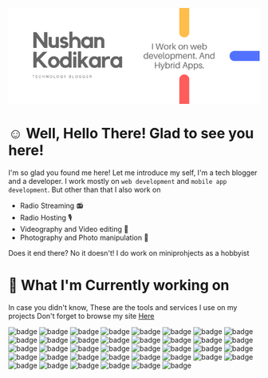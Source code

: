 ![Header Image](https://github.com/nushankodikara/nushankodikara/raw/master/header.png)

# :relaxed: Well, Hello There! Glad to see you here!

I'm so glad you found me here! Let me introduce my self, I'm a tech blogger and a developer. I work mostly on `web development` and `mobile app development`. But other than that I also work on

* Radio Streaming 📻
* Radio Hosting 🎙️
* Videography and Video editing 🎥
* Photography and Photo manipulation 📸

Does it end there? No it doesn't! I do work on miniprohjects as a hobbyist

# 🔧 What I'm Currently working on

In case you didn't know, These are the tools and services I use on my projects Don't forget to browse my site [Here](https://www.tecinpact.tk/)

![badge](https://img.shields.io/badge/Platform-AdobePhonegap-informational?style=flat&logo=adobephonegap&logoColor=white&color=2bbc8a)
![badge](https://img.shields.io/badge/Platform-Android-informational?style=flat&logo=adobephonegap&logoColor=white&color=2bbc8a)
![badge](https://img.shields.io/badge/Framework-Angular-informational?style=flat&logo=adobephonegap&logoColor=white&color=2bbc8a)
![badge](https://img.shields.io/badge/Platform-Cordova-informational?style=flat&logo=adobephonegap&logoColor=white&color=2bbc8a)
![badge](https://img.shields.io/badge/SEO-Bing-informational?style=flat&logo=adobephonegap&logoColor=white&color=2bbc8a)
![badge](https://img.shields.io/badge/Framework-Bulma-informational?style=flat&logo=adobephonegap&logoColor=white&color=2bbc8a)
![badge](https://img.shields.io/badge/Designing-Canva-informational?style=flat&logo=adobephonegap&logoColor=white&color=2bbc8a)
![badge](https://img.shields.io/badge/Tools-CSS3-informational?style=flat&logo=adobephonegap&logoColor=white&color=2bbc8a)
![badge](https://img.shields.io/badge/Audio-Dolby-informational?style=flat&logo=adobephonegap&logoColor=white&color=2bbc8a)
![badge](https://img.shields.io/badge/Tools-Expo-informational?style=flat&logo=adobephonegap&logoColor=white&color=2bbc8a)
![badge](https://img.shields.io/badge/Database-Firebase-informational?style=flat&logo=adobephonegap&logoColor=white&color=2bbc8a)
![badge](https://img.shields.io/badge/VersionControl-Git-informational?style=flat&logo=adobephonegap&logoColor=white&color=2bbc8a)
![badge](https://img.shields.io/badge/VersionControl-GitHub-informational?style=flat&logo=adobephonegap&logoColor=white&color=2bbc8a)
![badge](https://img.shields.io/badge/VersionControl-GitLab-informational?style=flat&logo=adobephonegap&logoColor=white&color=2bbc8a)
![badge](https://img.shields.io/badge/Automation-GoogleAssistant-informational?style=flat&logo=adobephonegap&logoColor=white&color=2bbc8a)
![badge](https://img.shields.io/badge/Platform-GooglePlay-informational?style=flat&logo=adobephonegap&logoColor=white&color=2bbc8a)
![badge](https://img.shields.io/badge/BaaS-Heroku-informational?style=flat&logo=adobephonegap&logoColor=white&color=2bbc8a)
![badge](https://img.shields.io/badge/Publishing-HootSuite-informational?style=flat&logo=adobephonegap&logoColor=white&color=2bbc8a)
![badge](https://img.shields.io/badge/Tools-HTML5-informational?style=flat&logo=adobephonegap&logoColor=white&color=2bbc8a)
![badge](https://img.shields.io/badge/Publishing-Huawei-informational?style=flat&logo=adobephonegap&logoColor=white&color=2bbc8a)
![badge](https://img.shields.io/badge/Framework-Hugo-informational?style=flat&logo=adobephonegap&logoColor=white&color=2bbc8a)
![badge](https://img.shields.io/badge/Tools-Java-informational?style=flat&logo=adobephonegap&logoColor=white&color=2bbc8a)
![badge](https://img.shields.io/badge/Tools-JavaScript-informational?style=flat&logo=adobephonegap&logoColor=white&color=2bbc8a)
![badge](https://img.shields.io/badge/Tools-JQuery-informational?style=flat&logo=adobephonegap&logoColor=white&color=2bbc8a)
![badge](https://img.shields.io/badge/OS-Linux-informational?style=flat&logo=adobephonegap&logoColor=white&color=2bbc8a)
![badge](https://img.shields.io/badge/OS-Manjaro-informational?style=flat&logo=adobephonegap&logoColor=white&color=2bbc8a)
![badge](https://img.shields.io/badge/BaaS-Netlify-informational?style=flat&logo=adobephonegap&logoColor=white&color=2bbc8a)
![badge](https://img.shields.io/badge/Framework-Node.js-informational?style=flat&logo=adobephonegap&logoColor=white&color=2bbc8a)
![badge](https://img.shields.io/badge/Tools-Powershell-informational?style=flat&logo=adobephonegap&logoColor=white&color=2bbc8a)
![badge](https://img.shields.io/badge/Tools-Python-informational?style=flat&logo=adobephonegap&logoColor=white&color=2bbc8a)
![badge](https://img.shields.io/badge/Framework-React-informational?style=flat&logo=adobephonegap&logoColor=white&color=2bbc8a)
![badge](https://img.shields.io/badge/Tools-RSS-informational?style=flat&logo=adobephonegap&logoColor=white&color=2bbc8a)
![badge](https://img.shields.io/badge/Tools-SASS-informational?style=flat&logo=adobephonegap&logoColor=white&color=2bbc8a)
![badge](https://img.shields.io/badge/Tools-Slack-informational?style=flat&logo=adobephonegap&logoColor=white&color=2bbc8a)
![badge](https://img.shields.io/badge/Designs-Unsplash-informational?style=flat&logo=adobephonegap&logoColor=white&color=2bbc8a)
![badge](https://img.shields.io/badge/Editor-VSCode-informational?style=flat&logo=adobephonegap&logoColor=white&color=2bbc8a)
![badge](https://img.shields.io/badge/OS-Windows-informational?style=flat&logo=adobephonegap&logoColor=white&color=2bbc8a)
![badge](https://img.shields.io/badge/OS-Zorin-informational?style=flat&logo=adobephonegap&logoColor=white&color=2bbc8a)